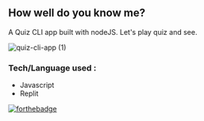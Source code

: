 ## How well do you know me?

A Quiz CLI app built with nodeJS. Let's play quiz and see.

![quiz-cli-app (1)](https://user-images.githubusercontent.com/49307371/210532676-75c475d9-86f8-4bc9-b890-8af3c8d82944.svg)

### Tech/Language used :
 - Javascript
 - Replit

[![forthebadge](https://forthebadge.com/images/badges/check-it-out.svg)](https://forthebadge.com)
